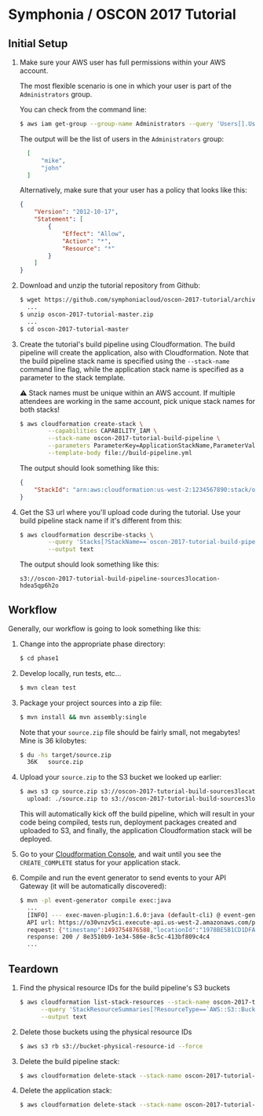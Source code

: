# Symphonia / OSCON 2017 Tutorial

## Initial Setup

1. Make sure your AWS user has full permissions within your AWS account.

    The most flexible scenario is one in which your user is part of the `Administrators` group. 
    
    You can check from the command line:
    ```bash
    $ aws iam get-group --group-name Administrators --query 'Users[].UserName'
    ```
    The output will be the list of users in the `Administrators` group:
    ```json
      [
          "mike", 
          "john"
      ]
    ```
    Alternatively, make sure that your user has a policy that looks like this:
    ```json
    {
        "Version": "2012-10-17",
        "Statement": [
            {
                "Effect": "Allow",
                "Action": "*",
                "Resource": "*"
            }
        ]
    }
    ```
    
1. Download and unzip the tutorial repository from Github:

    ```bash
    $ wget https://github.com/symphoniacloud/oscon-2017-tutorial/archive/master.zip
      ...
    $ unzip oscon-2017-tutorial-master.zip
      ...
    $ cd oscon-2017-tutorial-master
    ```
    
1. Create the tutorial's build pipeline using Cloudformation. The build pipeline will create the application, also 
with Cloudformation. Note that the build pipeline stack name is specified using the `--stack-name` command line flag, while
the application stack name is specified as a parameter to the stack template.
   
   :warning: Stack names must be unique within an AWS account. If multiple attendees are working in the same account, 
   pick unique stack names for both stacks!
   
    ```bash
    $ aws cloudformation create-stack \
            --capabilities CAPABILITY_IAM \
            --stack-name oscon-2017-tutorial-build-pipeline \
            --parameters ParameterKey=ApplicationStackName,ParameterValue=oscon-2017-tutorial-application \
            --template-body file://build-pipeline.yml
    ```
   The output should look something like this:
    ```json
    {
        "StackId": "arn:aws:cloudformation:us-west-2:1234567890:stack/oscon-2017-tutorial-build-pipeline/7972b720-2f5b-11e7-bd3d-503acbd4dcfd"
    }
    ```
    
1. Get the S3 url where you'll upload code during the tutorial. Use your build pipeline stack name if it's different from this:
    ```bash
    $ aws cloudformation describe-stacks \
            --query 'Stacks[?StackName==`oscon-2017-tutorial-build-pipeline`].Outputs[0][?OutputKey==`SourceS3Bucket`].OutputValue' \
            --output text
    ```
    The output should look something like this:
    ```
    s3://oscon-2017-tutorial-build-pipeline-sources3location-hdea5qp6h2o
    ```
    
## Workflow

Generally, our workflow is going to look something like this:

1. Change into the appropriate phase directory:
    ```bash
    $ cd phase1
    ```

1. Develop locally, run tests, etc...
    ```bash
    $ mvn clean test
    ```

1. Package your project sources into a zip file:
    ```bash
    $ mvn install && mvn assembly:single 
    ```
    Note that your `source.zip` file should be fairly small, not megabytes! Mine is 36 kilobytes:
    ```bash
    $ du -hs target/source.zip
      36K	source.zip
    ```
    
1. Upload your `source.zip` to the S3 bucket we looked up earlier:
    
    ```bash
    $ aws s3 cp source.zip s3://oscon-2017-tutorial-build-sources3location-hdea5qp6h2o
      upload: ./source.zip to s3://oscon-2017-tutorial-build-sources3location-hdea5qp6h2o/source.zip
    ```
    
    This will automatically kick off the build pipeline, which will result in your code being compiled, tests run, 
    deployment packages created and uploaded to S3, and finally, the application Cloudformation stack will be deployed.

1. Go to your [Cloudformation Console](https://console.aws.amazon.com/cloudformation/home), and wait until you see the 
`CREATE_COMPLETE` status for your application stack.

1. Compile and run the event generator to send events to your API Gateway (it will be automatically discovered):
    ```bash
    $ mvn -pl event-generator compile exec:java
      ...
      [INFO] --- exec-maven-plugin:1.6.0:java (default-cli) @ event-generator ---
      API url: https://o30vnzv5ci.execute-api.us-west-2.amazonaws.com/prod/events
      request: {"timestamp":1493754876588,"locationId":"1978BE5B1CD1DFA1A247E8B3BD6827D2","city":"Montgomery","state":"AL","temperature":42.98528743998604}
      response: 200 / 8e3510b9-1e34-586e-8c5c-413bf809c4c4
      ...
    ```

## Teardown

1. Find the physical resource IDs for the build pipeline's S3 buckets
    ```bash
    $ aws cloudformation list-stack-resources --stack-name oscon-2017-tutorial-build-pipeline \
          --query 'StackResourceSummaries[?ResourceType==`AWS::S3::Bucket`].PhysicalResourceId' \
          --output text
    ```

1. Delete those buckets using the physical resource IDs
    ```bash
    $ aws s3 rb s3://bucket-physical-resource-id --force
    ```

1. Delete the build pipeline stack:
    ```bash
    $ aws cloudformation delete-stack --stack-name oscon-2017-tutorial-build-pipeline
    ```

1. Delete the application stack:
    ```bash
    $ aws cloudformation delete-stack --stack-name oscon-2017-tutorial-application
    ```

